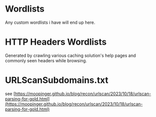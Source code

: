 # Wordlists
Any custom wordlists i have will end up here.

# HTTP Headers Wordlists
Generated by crawling various caching solution's help pages and commonly seen headers while browsing. 

# URLScanSubdomains.txt

see [https://moopinger.github.io/blog/recon/urlscan/2023/10/18/urlscan-parsing-for-gold.html](https://moopinger.github.io/blog/recon/urlscan/2023/10/18/urlscan-parsing-for-gold.html)
